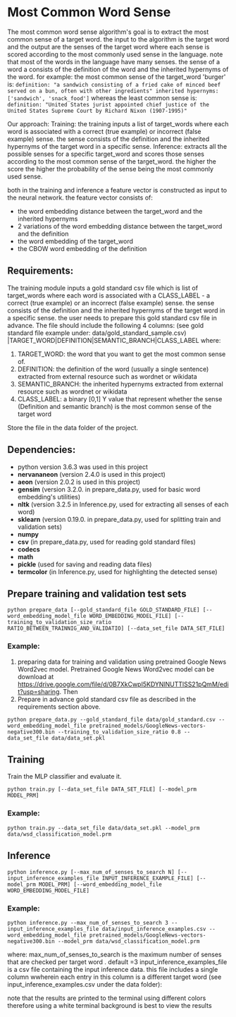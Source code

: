 # Most Common Word Sense

The most common word sense algorithm's goal is to extract the most common sense of a target word. the input to the algorithm is the target word and the output are the senses of the target word where each sense is scored according to the most commonly used sense in the language.
note that most of the words in the language have many senses. the sense of a word a consists of the definition of the word and the inherited hypernyms of the word.
for example: the most common sense of the target_word 'burger' is:
`definition: "a sandwich consisting of a fried cake of minced beef served on a bun, often with other ingredients"
 inherited hypernyms: ['sandwich', 'snack_food']`
 whereas the least common sense is:
 `definition: "United States jurist appointed chief justice of the United States Supreme Court by Richard Nixon (1907-1995)"`

Our approach:
Training: the training inputs a list of target_words where each word is associated with a correct (true example)
or incorrect (false example) sense. the sense consists of the definition and the inherited hypernyms of the target word in a specific sense.
Inference: extracts all the possible senses for a specific target_word and scores those senses according to the most common sense of the target_word. the higher the score the higher the probability of the sense being the most commonly used sense.

both in the training and inference a feature vector is constructed as input to the neural network. the feature vector consists of:
 - the word embedding distance between the target_word and the inherited hypernyms
 - 2 variations of the word embedding distance between the target_word and the definition
 - the word embedding of the target_word
 - the CBOW word embedding of the definition

## Requirements:
The training module inputs a gold standard csv file which is list of target_words where each word is associated with a CLASS_LABEL - a correct (true example) or an incorrect (false example) sense. the sense consists of the definition and the inherited hypernyms of the target word in a specific sense.
the user needs to prepare this gold standard csv file in advance. The file should include the following 4 columns: (see gold standard file example under: data/gold_standard_sample.csv)
|TARGET_WORD|DEFINITION|SEMANTIC_BRANCH|CLASS_LABEL
where:
1. TARGET_WORD: the word that you want to get the most common sense of.
2. DEFINITION: the definition of the word (usually a single sentence) extracted from external resource such as wordnet or wikidata
3. SEMANTIC_BRANCH:  the inherited hypernyms extracted from external resource such as wordnet or wikidata
4. CLASS_LABEL: a binary [0,1] Y value that represent whether the sense (Definition and semantic branch) is the most common sense  of the target word

Store the file in the data folder of the project.
## Dependencies:
- python version 3.6.3 was used in this project
- **nervananeon** (version 2.4.0 is used in this project)
- **aeon** (version 2.0.2 is used in this project)
- **gensim** (version 3.2.0. in prepare_data.py, used for basic word embedding's utilities)
- **nltk** (version 3.2.5 in Inference.py, used for extracting all senses of each word)
- **sklearn** (version 0.19.0. in prepare_data.py, used for splitting train and validation sets)
- **numpy**
- **csv** (in prepare_data.py, used for reading gold standard files)
- **codecs**
- **math**
- **pickle** (used for saving and reading data files)
- **termcolor** (in Inference.py, used for highlighting the detected sense)

## Prepare training and validation test sets

`python prepare_data [--gold_standard_file GOLD_STANDARD_FILE]
       [--word_embedding_model_file WORD_EMBEDDING_MODEL_FILE]
       [--training_to_validation_size_ratio RATIO_BETWEEN_TRAINNIG_AND_VALIDATIO]
       [--data_set_file DATA_SET_FILE]`

### Example:

1. preparing data for training and validation using pretrained Google News Word2vec model.
Pretrained Google News Word2vec model can be download at <https://drive.google.com/file/d/0B7XkCwpI5KDYNlNUTTlSS21pQmM/edit?usp=sharing>. Then
2. Prepare in advance gold standard csv file as described in the requirements section above.

`python prepare_data.py --gold_standard_file data/gold_standard.csv
       --word_embedding_model_file pretrained_models/GoogleNews-vectors-negative300.bin
       --training_to_validation_size_ratio 0.8
       --data_set_file data/data_set.pkl`

## Training
Train the MLP classifier and evaluate it.

`python train.py [--data_set_file DATA_SET_FILE] [--model_prm MODEL_PRM]`

### Example:
`python train.py --data_set_file data/data_set.pkl
                 --model_prm data/wsd_classification_model.prm`

## Inference
`python inference.py [--max_num_of_senses_to_search N]
        [--input_inference_examples_file INPUT_INFERENCE_EXAMPLE_FILE]
        [--model_prm MODEL_PRM] [--word_embedding_model_file WORD_EMBEDDING_MODEL_FILE]`

### Example:

`python inference.py --max_num_of_senses_to_search 3
       --input_inference_examples_file data/input_inference_examples.csv
       --word_embedding_model_file pretrained_models/GoogleNews-vectors-negative300.bin
       --model_prm data/wsd_classification_model.prm`

where:
max_num_of_senses_to_search is the maximum number of senses that are checked per target word . default =3
input_inference_examples_file is a csv file containing the input inference data. this file includes a single column wwherein each entry in this column is a different target word (see input_inference_examples.csv under the data folder):

note that the results are printed to the terminal using different colors therefore using a white terminal background is best to view the results
